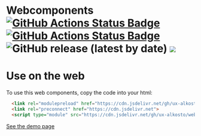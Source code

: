 # Webcomponents  [![GitHub Actions Status Badge](https://github.com/UX-Alkosto/webcomponents/workflows/CodeQL/badge.svg)](https://github.com/UX-Alkosto/webcomponents/actions/workflows/master-codeql-analysis.yml) [![GitHub Actions Status Badge](https://github.com/UX-Alkosto/webcomponents/actions/workflows/build-master.yml/badge.svg)](https://github.com/UX-Alkosto/webcomponents/actions/workflows/build-master.yml) ![GitHub release (latest by date)](https://img.shields.io/github/v/release/UX-Alkosto/webcomponents) [![](https://data.jsdelivr.com/v1/package/gh/ux-alkosto/webcomponents/badge?style=rounded)](https://www.jsdelivr.com/package/gh/ux-alkosto/webcomponents)


# Use on the web
To use this web components, copy the code into your html:

```html
  <link rel="modulepreload" href="https://cdn.jsdelivr.net/gh/ux-alkosto/webcomponents/dist/components.js">
  <link rel="preconnect" href="https://cdn.jsdelivr.net">
  <script type="module" src="https://cdn.jsdelivr.net/gh/ux-alkosto/webcomponents/dist/components.js"></script>
```

[See the demo page](https://ux-alkosto.github.io/webcomponents/)
